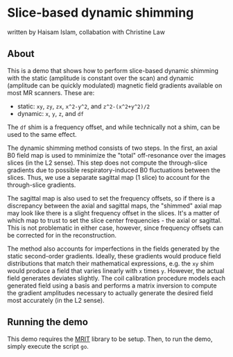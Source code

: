 
# Slice-based dynamic shimming

written by Haisam Islam, collabation with Christine Law

## About

This is a demo that shows how to perform slice-based dynamic shimming with
the static (amplitude is constant over the scan) and dynamic (amplitude can
be quickly modulated) magnetic field gradients available on most MR scanners.
These are:

- static: `xy`, `zy`, `zx`, `x^2-y^2`, and `z^2-(x^2+y^2)/2`
- dynamic: `x`, `y`, `z`, and `df`

The `df` shim is a frequency offset, and while technically not a shim, can
be used to the same effect.

The dynamic shimming method consists of two steps. In the first, an axial B0
field map is used to mminimize the "total" off-resonance over the images slices
(in the L2 sense). This step does not compute the through-slice gradients due
to possible respiratory-induced B0 fluctuations between the slices. Thus, we
use a separate sagittal map (1 slice) to account for the through-slice
gradients.

The sagittal map is also used to set the frequency offsets, so if there is a
discrepancy between the axial and sagittal maps, the "shimmed" axial map may
look like there is a slight frequency offset in the slices. It's a matter of
which map to trust to set the slice center frequencies - the axial or sagittal.
This is not problematic in either case, however, since frequency offsets can be
corrected for in the reconstruction.

The method also accounts for imperfections in the fields generated by the
static second-order gradients. Ideally, these gradients would produce field
distributions that match their mathematical expressions, e.g. the `xy` shim
would produce a field that varies linearly with `x` times `y`. However, the
actual field generates deviates slightly. The coil calibration procedure models
each generated field using a basis and performs a matrix inversion to compute
the gradient amplitudes necessary to actually generate the desired field most
accurately (in the L2 sense).

## Running the demo

This demo requires the [MRIT](github.com/litearc/mrit) library to be setup.
Then, to run the demo, simply execute the script `go`.

